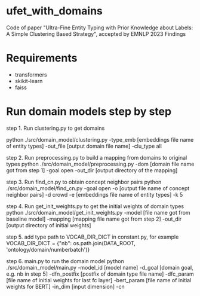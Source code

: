 # ufet_with_domains
Code of paper "Ultra-Fine Entity Typing with Prior Knowledge about Labels: A Simple Clustering Based Strategy", accepted by EMNLP 2023 Findings

# Requirements
- transformers
- skikit-learn
- faiss

# Run domain models step by step
step 1. Run clustering.py to get domains

python ./src/domain_model/clustering.py -type_emb [embeddings file name of entity types] -out_file [output domain file name] -clu_type all

step 2. Run preprocessing.py to build a mapping from domains to original types
python ./src/domain_model/preprocessing.py -dom [domain file name got from step 1] -goal open -out_dir [output directory of the mapping]

step 3. Run find_cn.py to obtain concept neighbor pairs
python ./src/domain_model/find_cn.py -goal open -o [output file name of concept neighbor pairs] -d crowd -e [embeddings file name of entity types] -k 5

step 4. Run get_init_weights.py to get the initial weights of domain types
python ./src/domain_model/get_init_weights.py -model [file name got from baseline model] -mapping [mapping file name got from step 2] -out_dir [output directory of initial weights]

step 5. add type path to VOCAB_DIR_DICT in constant.py, for example
VOCAB_DIR_DICT = {"nb": os.path.join(DATA_ROOT, 'ontology/domain/numberbatch')}

step 6. main.py to run the domain model
python ./src/domain_model/main.py -model_id [model name] -d_goal [domain goal, e.g. nb in step 5] -dfn_postfix [postfix of domain type file name] -dfc_param [file name of initial weights for last fc layer] -bert_param [file name of initial weights for BERT] -in_dim [input dimension] -cn

